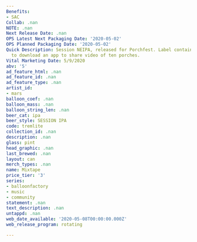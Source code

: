 ```yaml
---
Benefits:
- SAC
Collab: .nan
NOTE: .nan
Next Release Date: .nan
OPS Latest Next Packaging Date: '2020-05-02'
OPS Planned Packaging Date: '2020-05-02'
Quick Description: Session NEIPA, released for Porchfest. Label contains instructions
  to download an app to share video of ten porches.
Vital Marketing Date: 5/9/2020
abv: '5'
ad_feature_html: .nan
ad_feature_id: .nan
ad_feature_type: .nan
artist_id:
- mars
balloon_coef: .nan
balloon_mass: .nan
balloon_string_len: .nan
beer_cat: ipa
beer_style: SESSION IPA
code: tremlite
collection_id: .nan
description: .nan
glass: pint
head_graphic: .nan
last_brewed: .nan
layout: can
merch_types: .nan
name: Mixtape
price_tier: '3'
series:
- balloonfactory
- music
- community
statement: .nan
text_description: .nan
untappd: .nan
web_date_available: '2020-05-08T00:00:00.000Z'
web_release_program: rotating

---
```

